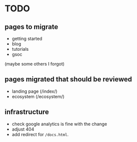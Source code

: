 # TODO

## pages to migrate

* getting started
* blog
* tutorials
* gsoc

(maybe some others I forgot)

## pages migrated that should be reviewed

* landing page (/index/)
* ecosystem (/ecosystem/)

## infrastructure

* check google analytics is fine with the change
* adjust 404
* add redirect for `/docs.html`.
